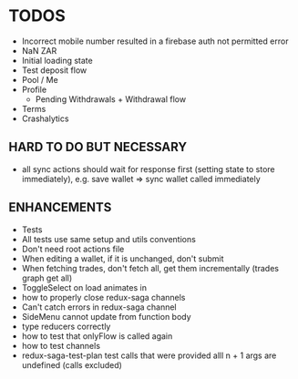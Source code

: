 # TODOS

- Incorrect mobile number resulted in a firebase auth not permitted error
- NaN ZAR
- Initial loading state
- Test deposit flow
- Pool / Me
- Profile
  - Pending Withdrawals + Withdrawal flow
- Terms
- Crashalytics

## HARD TO DO BUT NECESSARY

- all sync actions should wait for response first (setting state to store immediately), e.g. save wallet => sync wallet called immediately

## ENHANCEMENTS

- Tests
- All tests use same setup and utils conventions
- Don't need root actions file
- When editing a wallet, if it is unchanged, don't submit
- When fetching trades, don't fetch all, get them incrementally (trades graph get all)
- ToggleSelect on load animates in
- how to properly close redux-saga channels
- Can't catch errors in redux-saga channel
- SideMenu cannot update from function body
- type reducers correctly
- how to test that onlyFlow is called again
- how to test channels
- redux-saga-test-plan test calls that were provided alll n + 1 args are undefined (calls excluded)

